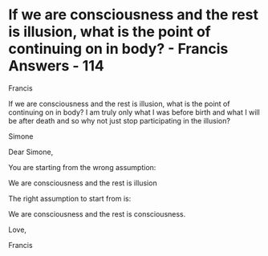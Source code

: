 # If we are consciousness and the rest is illusion, what is the point of continuing on in body? - Francis Answers - 114

Francis

If we are consciousness and the rest is illusion, what is the point of continuing on in body? I am truly only what I was before birth and what I will be after death and so why not just stop participating in the illusion?

Simone

Dear Simone,

You are starting from the wrong assumption:&nbsp;

We are consciousness and the rest is illusion

The right assumption to start from is:

We are consciousness and the rest is consciousness.

Love,

Francis

